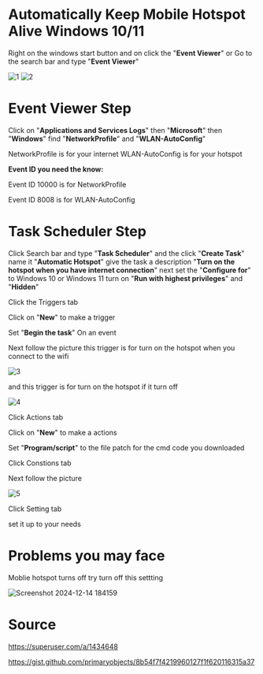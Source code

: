 # Automatically Keep Mobile Hotspot Alive Windows 10/11

Right on the windows start button and on click the "**Event Viewer**" or Go to the search bar and type "**Event Viewer**"

![1](https://github.com/user-attachments/assets/2b8e2c41-5e2e-4e60-b5b6-53e9fcd0fa06)
![2](https://github.com/user-attachments/assets/5c987ebb-405a-4498-abe8-fcf284292282)

# Event Viewer Step

Click on "**Applications and Services Logs**" then "**Microsoft**" then "**Windows**" find "**NetworkProfile**" and "**WLAN-AutoConfig**"

NetworkProfile is for your internet 
WLAN-AutoConfig is for your hotspot

**Event ID you need the know:**
 
Event ID 10000 is for NetworkProfile

Event ID 8008 is for WLAN-AutoConfig

# Task Scheduler Step

Click Search bar and type "**Task Scheduler**" and the click "**Create Task**" name it "**Automatic Hotspot**" give the task a description "**Turn on the hotspot when you have internet connection**" next
set the "**Configure for**" to Windows 10 or Windows 11  turn on "**Run with highest privileges**" and "**Hidden**"

Click the Triggers tab

Click on "**New**" to make a trigger

Set "**Begin the task**" On an event

Next follow the picture this trigger is for turn on the hotspot when you connect to the wifi

![3](https://github.com/user-attachments/assets/861ccf06-216a-42ae-b915-682154f53859)


and this trigger is for turn on the hotspot if it turn off 

![4](https://github.com/user-attachments/assets/52745e6b-462f-489e-b9a0-deee31219368)

Click Actions tab

Click on "**New**" to make a actions 

Set "**Program/script**" to the file patch for the cmd code you downloaded


Click Constions tab

Next follow the picture

![5](https://github.com/user-attachments/assets/e224075e-28f0-441e-9e5f-415abcf69abb)


Click Setting tab 

set it up to your needs 

# Problems you may face
Moblie hotspot turns off try turn off this settting

![Screenshot 2024-12-14 184159](https://github.com/user-attachments/assets/a5a64869-7a13-4747-8889-53399aee5883)

# Source

https://superuser.com/a/1434648

https://gist.github.com/primaryobjects/8b54f7f4219960127f1f620116315a37



